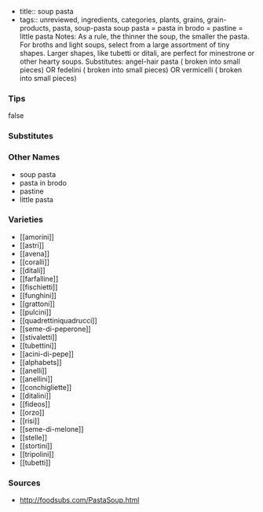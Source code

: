 - title:: soup pasta
- tags:: unreviewed, ingredients, categories, plants, grains, grain-products, pasta, soup-pasta
soup pasta = pasta in brodo = pastine = little pasta Notes: As a rule, the thinner the soup, the smaller the pasta. For broths and light soups, select from a large assortment of tiny shapes. Larger shapes, like tubetti or ditali, are perfect for minestrone or other hearty soups. Substitutes: angel-hair pasta ( broken into small pieces) OR fedelini ( broken into small pieces) OR vermicelli ( broken into small pieces)

### Tips
false

### Substitutes


### Other Names

* soup pasta
* pasta in brodo
* pastine
* little pasta

### Varieties

* [[amorini]]
* [[astri]]
* [[avena]]
* [[coralli]]
* [[ditali]]
* [[farfalline]]
* [[fischietti]]
* [[funghini]]
* [[grattoni]]
* [[pulcini]]
* [[quadrettiniquadrucci]]
* [[seme-di-peperone]]
* [[stivaletti]]
* [[tubettini]]
* [[acini-di-pepe]]
* [[alphabets]]
* [[anelli]]
* [[anellini]]
* [[conchigliette]]
* [[ditalini]]
* [[fideos]]
* [[orzo]]
* [[risi]]
* [[seme-di-melone]]
* [[stelle]]
* [[stortini]]
* [[tripolini]]
* [[tubetti]]

### Sources
* http://foodsubs.com/PastaSoup.html
